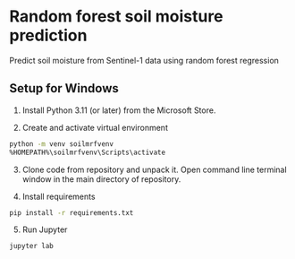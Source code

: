 # Random forest soil moisture prediction
Predict soil moisture from Sentinel-1 data using random forest regression

## Setup for Windows
1. Install Python 3.11 (or later) from the Microsoft Store.

2. Create and activate virtual environment
``` bash
python -m venv soilmrfvenv
%HOMEPATH%\soilmrfvenv\Scripts\activate
```

3. Clone code from repository and unpack it. Open command line terminal window in the main directory of repository.

4. Install requirements
``` bash
pip install -r requirements.txt
```

5. Run Jupyter
``` bash
jupyter lab
```
